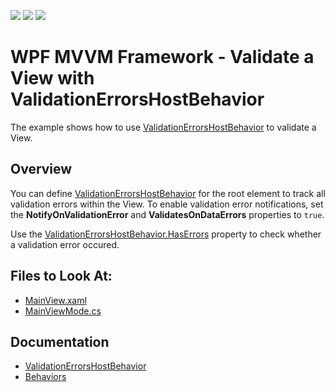 <!-- default badges list -->
![](https://img.shields.io/endpoint?url=https://codecentral.devexpress.com/api/v1/VersionRange/406804152/21.2.2%2B)
[![](https://img.shields.io/badge/Open_in_DevExpress_Support_Center-FF7200?style=flat-square&logo=DevExpress&logoColor=white)](https://supportcenter.devexpress.com/ticket/details/T1029630)
[![](https://img.shields.io/badge/📖_How_to_use_DevExpress_Examples-e9f6fc?style=flat-square)](https://docs.devexpress.com/GeneralInformation/403183)
<!-- default badges end -->
# WPF MVVM Framework - Validate a View with ValidationErrorsHostBehavior

The example shows how to use [ValidationErrorsHostBehavior](https://docs.devexpress.com/WPF/DevExpress.Mvvm.UI.ValidationErrorsHostBehavior) to validate a View. 

## Overview

You can define [ValidationErrorsHostBehavior](https://docs.devexpress.com/WPF/DevExpress.Mvvm.UI.ValidationErrorsHostBehavior) for the root element to track all validation errors within the View. To enable validation error notifications, set the **NotifyOnValidationError** and **ValidatesOnDataErrors** properties to `true`.

Use the [ValidationErrorsHostBehavior.HasErrors](https://docs.devexpress.com/WPF/DevExpress.Mvvm.UI.ValidationErrorsHostBehavior.HasErrors) property to check whether a validation error occured.

<!-- default file list --> 
## Files to Look At:
- [MainView.xaml](./CS/ValidationErrorHostBehavior/Views/MainView.xaml)
- [MainViewMode.cs](./CS/ValidationErrorHostBehavior/ViewModels/MainViewModel.cs)
<!-- default file list end -->

## Documentation

- [ValidationErrorsHostBehavior](https://docs.devexpress.com/WPF/DevExpress.Mvvm.UI.ValidationErrorsHostBehavior)
- [Behaviors](https://docs.devexpress.com/WPF/17442/mvvm-framework/behaviors)
